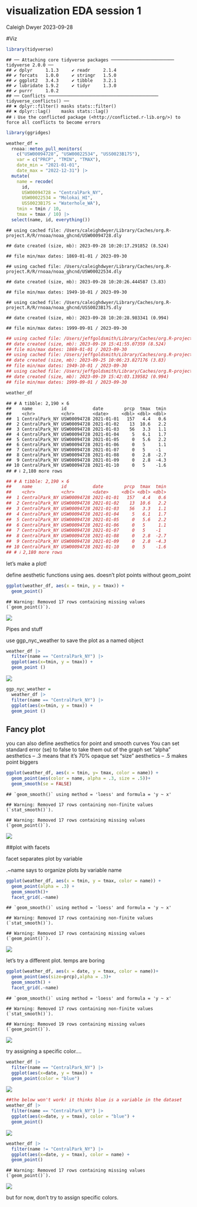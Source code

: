 visualization EDA session 1
================
Caleigh Dwyer
2023-09-28

\#Viz

``` r
library(tidyverse)
```

    ## ── Attaching core tidyverse packages ──────────────────────── tidyverse 2.0.0 ──
    ## ✔ dplyr     1.1.3     ✔ readr     2.1.4
    ## ✔ forcats   1.0.0     ✔ stringr   1.5.0
    ## ✔ ggplot2   3.4.3     ✔ tibble    3.2.1
    ## ✔ lubridate 1.9.2     ✔ tidyr     1.3.0
    ## ✔ purrr     1.0.2     
    ## ── Conflicts ────────────────────────────────────────── tidyverse_conflicts() ──
    ## ✖ dplyr::filter() masks stats::filter()
    ## ✖ dplyr::lag()    masks stats::lag()
    ## ℹ Use the conflicted package (<http://conflicted.r-lib.org/>) to force all conflicts to become errors

``` r
library(ggridges)
```

``` r
weather_df = 
  rnoaa::meteo_pull_monitors(
    c("USW00094728", "USW00022534", "USS0023B17S"),
    var = c("PRCP", "TMIN", "TMAX"), 
    date_min = "2021-01-01",
    date_max = "2022-12-31") |>
  mutate(
    name = recode(
      id, 
      USW00094728 = "CentralPark_NY", 
      USW00022534 = "Molokai_HI",
      USS0023B17S = "Waterhole_WA"),
    tmin = tmin / 10,
    tmax = tmax / 10) |>
  select(name, id, everything())
```

    ## using cached file: /Users/caleighdwyer/Library/Caches/org.R-project.R/R/rnoaa/noaa_ghcnd/USW00094728.dly

    ## date created (size, mb): 2023-09-28 10:20:17.291852 (8.524)

    ## file min/max dates: 1869-01-01 / 2023-09-30

    ## using cached file: /Users/caleighdwyer/Library/Caches/org.R-project.R/R/rnoaa/noaa_ghcnd/USW00022534.dly

    ## date created (size, mb): 2023-09-28 10:20:26.444587 (3.83)

    ## file min/max dates: 1949-10-01 / 2023-09-30

    ## using cached file: /Users/caleighdwyer/Library/Caches/org.R-project.R/R/rnoaa/noaa_ghcnd/USS0023B17S.dly

    ## date created (size, mb): 2023-09-28 10:20:28.983341 (0.994)

    ## file min/max dates: 1999-09-01 / 2023-09-30

``` r
## using cached file: /Users/jeffgoldsmith/Library/Caches/org.R-project.R/R/rnoaa/noaa_ghcnd/USW00094728.dly
## date created (size, mb): 2023-09-19 15:41:55.07359 (8.524)
## file min/max dates: 1869-01-01 / 2023-09-30
## using cached file: /Users/jeffgoldsmith/Library/Caches/org.R-project.R/R/rnoaa/noaa_ghcnd/USW00022534.dly
## date created (size, mb): 2023-09-25 10:06:23.827176 (3.83)
## file min/max dates: 1949-10-01 / 2023-09-30
## using cached file: /Users/jeffgoldsmith/Library/Caches/org.R-project.R/R/rnoaa/noaa_ghcnd/USS0023B17S.dly
## date created (size, mb): 2023-09-19 15:42:03.139582 (0.994)
## file min/max dates: 1999-09-01 / 2023-09-30

weather_df
```

    ## # A tibble: 2,190 × 6
    ##    name           id          date        prcp  tmax  tmin
    ##    <chr>          <chr>       <date>     <dbl> <dbl> <dbl>
    ##  1 CentralPark_NY USW00094728 2021-01-01   157   4.4   0.6
    ##  2 CentralPark_NY USW00094728 2021-01-02    13  10.6   2.2
    ##  3 CentralPark_NY USW00094728 2021-01-03    56   3.3   1.1
    ##  4 CentralPark_NY USW00094728 2021-01-04     5   6.1   1.7
    ##  5 CentralPark_NY USW00094728 2021-01-05     0   5.6   2.2
    ##  6 CentralPark_NY USW00094728 2021-01-06     0   5     1.1
    ##  7 CentralPark_NY USW00094728 2021-01-07     0   5    -1  
    ##  8 CentralPark_NY USW00094728 2021-01-08     0   2.8  -2.7
    ##  9 CentralPark_NY USW00094728 2021-01-09     0   2.8  -4.3
    ## 10 CentralPark_NY USW00094728 2021-01-10     0   5    -1.6
    ## # ℹ 2,180 more rows

``` r
## # A tibble: 2,190 × 6
##    name           id          date        prcp  tmax  tmin
##    <chr>          <chr>       <date>     <dbl> <dbl> <dbl>
##  1 CentralPark_NY USW00094728 2021-01-01   157   4.4   0.6
##  2 CentralPark_NY USW00094728 2021-01-02    13  10.6   2.2
##  3 CentralPark_NY USW00094728 2021-01-03    56   3.3   1.1
##  4 CentralPark_NY USW00094728 2021-01-04     5   6.1   1.7
##  5 CentralPark_NY USW00094728 2021-01-05     0   5.6   2.2
##  6 CentralPark_NY USW00094728 2021-01-06     0   5     1.1
##  7 CentralPark_NY USW00094728 2021-01-07     0   5    -1  
##  8 CentralPark_NY USW00094728 2021-01-08     0   2.8  -2.7
##  9 CentralPark_NY USW00094728 2021-01-09     0   2.8  -4.3
## 10 CentralPark_NY USW00094728 2021-01-10     0   5    -1.6
## # ℹ 2,180 more rows
```

let’s make a plot!

define aesthetic functions using aes. doesn’t plot points without
geom_point

``` r
ggplot(weather_df, aes(x = tmin, y = tmax)) +
  geom_point()
```

    ## Warning: Removed 17 rows containing missing values (`geom_point()`).

![](viz_classwork_1_files/figure-gfm/unnamed-chunk-2-1.png)<!-- -->

Pipes and stuff

use ggp_nyc_weather to save the plot as a named object

``` r
weather_df |> 
  filter(name == "CentralPark_NY") |> 
  ggplot(aes(x=tmin, y = tmax)) + 
  geom_point ()
```

![](viz_classwork_1_files/figure-gfm/unnamed-chunk-3-1.png)<!-- -->

``` r
ggp_nyc_weather = 
  weather_df |> 
  filter(name == "CentralPark_NY") |> 
  ggplot(aes(x=tmin, y = tmax)) + 
  geom_point ()
```

## Fancy plot

you can also define aesthetics for point and smooth curves You can set
standard error (se) to false to take them out of the graph set “alpha”
aesthetics – .3 means that it’s 70% opaque set “size” aesthetics – .5
makes point biggers

``` r
ggplot(weather_df, aes(x = tmin, y= tmax, color = name)) +
  geom_point(aes(color = name, alpha = .3, size = .5))+
  geom_smooth(se = FALSE)
```

    ## `geom_smooth()` using method = 'loess' and formula = 'y ~ x'

    ## Warning: Removed 17 rows containing non-finite values (`stat_smooth()`).

    ## Warning: Removed 17 rows containing missing values (`geom_point()`).

![](viz_classwork_1_files/figure-gfm/unnamed-chunk-4-1.png)<!-- -->

\##plot with facets

facet separates plot by variable

.~name says to organize plots by variable name

``` r
ggplot(weather_df, aes(x = tmin, y = tmax, color = name)) +
  geom_point(alpha = .3) +
  geom_smooth()+
  facet_grid(.~name)
```

    ## `geom_smooth()` using method = 'loess' and formula = 'y ~ x'

    ## Warning: Removed 17 rows containing non-finite values (`stat_smooth()`).

    ## Warning: Removed 17 rows containing missing values (`geom_point()`).

![](viz_classwork_1_files/figure-gfm/unnamed-chunk-5-1.png)<!-- -->

let’s try a different plot. temps are boring

``` r
ggplot(weather_df, aes(x = date, y = tmax, color = name))+
  geom_point(aes(size=prcp),alpha = .3)+
  geom_smooth() +
  facet_grid(.~name)
```

    ## `geom_smooth()` using method = 'loess' and formula = 'y ~ x'

    ## Warning: Removed 17 rows containing non-finite values (`stat_smooth()`).

    ## Warning: Removed 19 rows containing missing values (`geom_point()`).

![](viz_classwork_1_files/figure-gfm/unnamed-chunk-6-1.png)<!-- -->

try assigning a specific color….

``` r
weather_df |> 
  filter(name == "CentralPark_NY") |> 
  ggplot(aes(x=date, y = tmax)) +
  geom_point(color = "blue")
```

![](viz_classwork_1_files/figure-gfm/unnamed-chunk-7-1.png)<!-- -->

``` r
##the below won't work! it thinks blue is a variable in the dataset
weather_df |> 
  filter(name == "CentralPark_NY") |> 
  ggplot(aes(x=date, y = tmax), color = "blue") +
  geom_point()
```

![](viz_classwork_1_files/figure-gfm/unnamed-chunk-7-2.png)<!-- -->

``` r
weather_df |> 
  filter(name != "CentralPark_NY") |> 
  ggplot(aes(x=date, y = tmax), color = name) +
  geom_point()
```

    ## Warning: Removed 17 rows containing missing values (`geom_point()`).

![](viz_classwork_1_files/figure-gfm/unnamed-chunk-7-3.png)<!-- -->

but for now, don’t try to assign specific colors.
